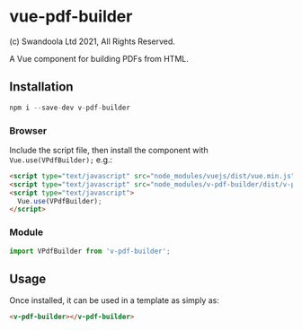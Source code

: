 # vue-pdf-builder

(c) Swandoola Ltd 2021, All Rights Reserved.
 

A Vue component for building PDFs from HTML.

## Installation

```js
npm i --save-dev v-pdf-builder
```

### Browser

Include the script file, then install the component with `Vue.use(VPdfBuilder);` e.g.:

```html
<script type="text/javascript" src="node_modules/vuejs/dist/vue.min.js"></script>
<script type="text/javascript" src="node_modules/v-pdf-builder/dist/v-pdf-builder.min.js"></script>
<script type="text/javascript">
  Vue.use(VPdfBuilder);
</script>
```

### Module

```js
import VPdfBuilder from 'v-pdf-builder';
```

## Usage

Once installed, it can be used in a template as simply as:

```html
<v-pdf-builder></v-pdf-builder>
```
